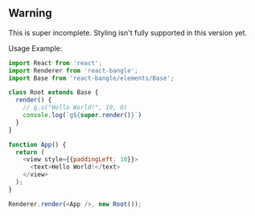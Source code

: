 ## Warning
This is super incomplete. Styling isn't fully supported in this version yet.


Usage Example:
```javascript
import React from 'react';
import Renderer from 'react-bangle';
import Base from 'react-bangle/elements/Base';

class Root extends Base {
  render() {
    // g.s("Hello World!", 10, 0)
    console.log(`g${super.render()}`)
  }
}

function App() {
  return (
    <view style={{paddingLeft: 10}}>
      <text>Hello World!</text>
    </view>
  );
}

Renderer.render(<App />, new Root());
```

